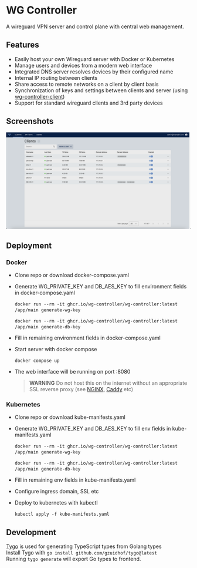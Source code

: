 # WG Controller

A wireguard VPN server and control plane with central web management.

## Features

- Easily host your own Wireguard server with Docker or Kubernetes
- Manage users and devices from a modern web interface
- Integrated DNS server resolves devices by their configured name
- Internal IP routing between clients
- Share access to remote networks on a client by client basis
- Synchronization of keys and settings between clients and server (using [wg-controller-client](https://github.com/wg-controller/wg-controller-client))
- Support for standard wireguard clients and 3rd party devices

## Screenshots

![Clients Page](/screenshot1.png?raw=true "Client Management Page")

## Deployment

### Docker

- Clone repo or download docker-compose.yaml
- Generate WG_PRIVATE_KEY and DB_AES_KEY to fill environment fields in docker-compose.yaml

  ```
  docker run --rm -it ghcr.io/wg-controller/wg-controller:latest /app/main generate-wg-key
  ```

  ```
  docker run --rm -it ghcr.io/wg-controller/wg-controller:latest /app/main generate-db-key
  ```

- Fill in remaining environment fields in docker-compose.yaml
- Start server with docker compose

  ```
  docker compose up
  ```

- The web interface will be running on port :8080
  > **WARNING**
  > Do not host this on the internet without an appropriate SSL reverse proxy (see [NGINX](https://hub.docker.com/_/nginx), [Caddy](https://caddyserver.com) etc)

### Kubernetes

- Clone repo or download kube-manifests.yaml
- Generate WG_PRIVATE_KEY and DB_AES_KEY to fill env fields in kube-manifests.yaml

  ```
  docker run --rm -it ghcr.io/wg-controller/wg-controller:latest /app/main generate-wg-key
  ```

  ```
  docker run --rm -it ghcr.io/wg-controller/wg-controller:latest /app/main generate-db-key
  ```

- Fill in remaining env fields in kube-manifests.yaml
- Configure ingress domain, SSL etc
- Deploy to kubernetes with kubectl

  ```
  kubectl apply -f kube-manifests.yaml
  ```

## Development

[Tygo](https://github.com/gzuidhof/tygo) is used for generating TypeScript types from Golang types <br>
Install Tygo with `go install github.com/gzuidhof/tygo@latest` <br>
Running `tygo generate` will export Go types to frontend.
